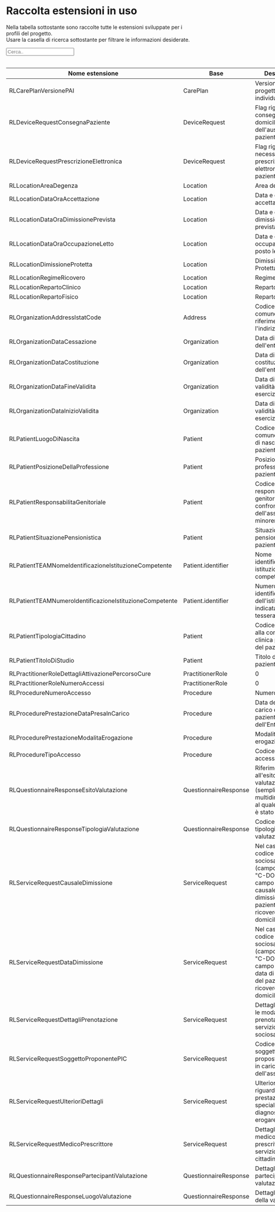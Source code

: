 <html>
  <head>
    <script src="https://ajax.googleapis.com/ajax/libs/jquery/3.6.0/jquery.min.js"></script>
    <script>
      $(document).ready(function () {
        $("#myInput").on("keyup", function () {
          var value = $(this).val().toLowerCase();
          $("#myTable tr").filter(function () {
            $(this).toggle($(this).text().toLowerCase().indexOf(value) > -1);
          });
        });
      });
    </script>
  </head>
  <body>
    <h1>Raccolta estensioni in uso</h1>
    <div>
      <p>
        Nella tabella sottostante sono raccolte tutte le estensioni sviluppate
        per i profili del progetto.
        <br />
        Usare la casella di ricerca sottostante per filtrare le informazioni
        desiderate.
      </p>
      <input id="myInput" type="text" placeholder="Cerca.." />
    </div>
    <br />
    <table style="width: fit-content">
      <thead>
        <tr>
          <th>Nome estensione</th>
          <th>Base</th>
          <th>Descrizione</th>
          <th>Link simplifier</th>
        </tr>
      </thead>
      <tbody id="myTable">
        <tr>
          <td>RLCarePlanVersionePAI</td>
          <td>CarePlan</td>
          <td>Versione del progetto individuale</td>
          <td>
            {{link:https://fhir.siss.regione.lombardia.it/StructureDefinition/RLCarePlanVersionePAI}}
          </td>
        </tr>
        <tr>
          <td>RLDeviceRequestConsegnaPaziente</td>
          <td>DeviceRequest</td>
          <td>Flag riguardo la consegna a domicilio dell'ausilio al paziente</td>
          <td>
            {{link:https://fhir.siss.regione.lombardia.it/StructureDefinition/RLDeviceRequestConsegnaPaziente}}
          </td>
        </tr>
        <tr>
          <td>RLDeviceRequestPrescrizioneElettronica</td>
          <td>DeviceRequest</td>
          <td>
            Flag riguardo la necessità di una prescrizione elettronica
            per il paziente
          </td>
          <td>
            {{link:https://fhir.siss.regione.lombardia.it/StructureDefinition/RLDeviceRequestPrescrizioneElettronica}}
          </td>
        </tr>
        <tr>
          <td>RLLocationAreaDegenza</td>
          <td>Location</td>
          <td>Area degenza</td>
          <td>
            {{link:https://fhir.siss.regione.lombardia.it/StructureDefinition/RLLocationAreaDegenza}}
          </td>
        </tr>
        <tr>
          <td>RLLocationDataOraAccettazione</td>
          <td>Location</td>
          <td>Data e ora di accettazione</td>
          <td>
            {{link:https://fhir.siss.regione.lombardia.it/StructureDefinition/RLLocationDataOraAccettazione}}
          </td>
        </tr>
        <tr>
          <td>RLLocationDataOraDimissionePrevista</td>
          <td>Location</td>
          <td>Data e ora di dimissione prevista</td>
          <td>
            {{link:https://fhir.siss.regione.lombardia.it/StructureDefinition/RLLocationDataOraDimissionePrevista}}
          </td>
        </tr>
        <tr>
          <td>RLLocationDataOraOccupazioneLetto</td>
          <td>Location</td>
          <td>Data e ora di occupazione posto letto</td>
          <td>
            {{link:https://fhir.siss.regione.lombardia.it/StructureDefinition/RLLocationDataOraOccupazioneLetto}}
          </td>
        </tr>
        <tr>
          <td>RLLocationDimissioneProtetta</td>
          <td>Location</td>
          <td>Dimissione Protetta</td>
          <td>
            {{link:https://fhir.siss.regione.lombardia.it/StructureDefinition/RLLocationDimissioneProtetta}}
          </td>
        </tr>
        <tr>
          <td>RLLocationRegimeRicovero</td>
          <td>Location</td>
          <td>Regime ricovero</td>
          <td>
            {{link:https://fhir.siss.regione.lombardia.it/StructureDefinition/RLLocationRegimeRicovero}}
          </td>
        </tr>
        <tr>
          <td>RLLocationRepartoClinico</td>
          <td>Location</td>
          <td>Reparto clinico</td>
          <td>
            {{link:https://fhir.siss.regione.lombardia.it/StructureDefinition/RLLocationRepartoClinico}}
          </td>
        </tr>
        <tr>
          <td>RLLocationRepartoFisico</td>
          <td>Location</td>
          <td>Reparto Fisico</td>
          <td>
            {{link:https://fhir.siss.regione.lombardia.it/StructureDefinition/RLLocationRepartoFisico}}
          </td>
        </tr>
        <tr>
          <td>RLOrganizationAddressIstatCode</td>
          <td>Address</td>
          <td>Codice ISTAT del comune a cui fa riferimento l'indirizzo</td>
          <td>
            {{link:https://fhir.siss.regione.lombardia.it/StructureDefinition/RLOrganizationAddressIstatCode}}
          </td>
        </tr>
        <tr>
          <td>RLOrganizationDataCessazione</td>
          <td>Organization</td>
          <td>Data di cessazione dell'ente</td>
          <td>
            {{link:https://fhir.siss.regione.lombardia.it/StructureDefinition/RLOrganizationDataCessazione}}
          </td>
        </tr>
        <tr>
          <td>RLOrganizationDataCostituzione</td>
          <td>Organization</td>
          <td>Data di costituzione dell'ente</td>
          <td>
            {{link:https://fhir.siss.regione.lombardia.it/StructureDefinition/RLOrganizationDataCostituzione}}
          </td>
        </tr>
        <tr>
          <td>RLOrganizationDataFineValidita</td>
          <td>Organization</td>
          <td>Data di fine della validità di esercizio dell'ente</td>
          <td>
            {{link:https://fhir.siss.regione.lombardia.it/StructureDefinition/RLOrganizationDataFineValidita}}
          </td>
        </tr>
        <tr>
          <td>RLOrganizationDataInizioValidita</td>
          <td>Organization</td>
          <td>Data di inizio della validità di esercizio dell'ente</td>
          <td>
            {{link:https://fhir.siss.regione.lombardia.it/StructureDefinition/RLOrganizationDataInizioValidita}}
          </td>
        </tr>
        <tr>
          <td>RLPatientLuogoDiNascita</td>
          <td>Patient</td>
          <td>Codice ISTAT del comune/nazione di nascita del paziente</td>
          <td>
            {{link:https://fhir.siss.regione.lombardia.it/StructureDefinition/RLPatientLuogoDiNascita}}
          </td>
        </tr>
        <tr>
          <td>RLPatientPosizioneDellaProfessione</td>
          <td>Patient</td>
          <td>Posizione della professione del paziente</td>
          <td>
            {{link:https://fhir.siss.regione.lombardia.it/StructureDefinition/RLPatientPosizioneDellaProfessione}}
          </td>
        </tr>
        <tr>
          <td>RLPatientResponsabilitaGenitoriale</td>
          <td>Patient</td>
          <td>
            Codice della responsabilità genitoriale nei
            confronti dell'assistito se minorenne
          </td>
          <td>
            {{link:https://fhir.siss.regione.lombardia.it/StructureDefinition/RLPatientResponsabilitaGenitoriale}}
          </td>
        </tr>
        <tr>
          <td>RLPatientSituazionePensionistica</td>
          <td>Patient</td>
          <td>Situazione pensionistica del paziente</td>
          <td>
            {{link:https://fhir.siss.regione.lombardia.it/StructureDefinition/RLPatientSituazionePensionistica}}
          </td>
        </tr>
        <tr>
          <td>RLPatientTEAMNomeIdentificazioneIstituzioneCompetente</td>
          <td>Patient.identifier</td>
          <td>Nome identificazione istituzione competente</td>
          <td>
            {{link:https://fhir.siss.regione.lombardia.it/StructureDefinition/RLPatientTEAMNomeIdentificazioneIstituzioneCompetente}}
          </td>
        </tr>
        <tr>
          <td>RLPatientTEAMNumeroIdentificazioneIstituzioneCompetente</td>
          <td>Patient.identifier</td>
          <td>
            Numero di identificazione dell'istituzione indicata
            sulla tessera TEAM
          </td>
          <td>
            {{link:https://fhir.siss.regione.lombardia.it/StructureDefinition/RLPatientTEAMNumeroIdentificazioneIstituzioneCompetente}}
          </td>
        </tr>
        <tr>
          <td>RLPatientTipologiaCittadino</td>
          <td>Patient</td>
          <td>
            Codice relativo alla condizione clinica prevalente
            del paziente
          </td>
          <td>
            {{link:https://fhir.siss.regione.lombardia.it/StructureDefinition/RLPatientTipologiaCittadino}}
          </td>
        </tr>
        <tr>
          <td>RLPatientTitoloDiStudio</td>
          <td>Patient</td>
          <td>Titolo di studio del paziente</td>
          <td>
            {{link:https://fhir.siss.regione.lombardia.it/StructureDefinition/RLPatientTitoloDiStudio}}
          </td>
        </tr>
        <tr>
          <td>RLPractitionerRoleDettagliAttivazionePercorsoCure</td>
          <td>PractitionerRole</td>
          <td>0</td>
          <td>
            {{link:https://fhir.siss.regione.lombardia.it/StructureDefinition/RLPractitionerRoleDettagliAttivazionePercorsoCure}}
          </td>
        </tr>
        <tr>
          <td>RLPractitionerRoleNumeroAccessi</td>
          <td>PractitionerRole</td>
          <td>0</td>
          <td>
            {{link:https://fhir.siss.regione.lombardia.it/StructureDefinition/RLPractitionerRoleNumeroAccessi}}
          </td>
        </tr>
        <tr>
          <td>RLProcedureNumeroAccesso</td>
          <td>Procedure</td>
          <td>Numero accesso</td>
          <td>
            {{link:https://fhir.siss.regione.lombardia.it/StructureDefinition/RLProcedureNumeroAccesso}}
          </td>
        </tr>
        <tr>
          <td>RLProcedurePrestazioneDataPresaInCarico</td>
          <td>Procedure</td>
          <td>
            Data della presa in carico del paziente da parte
            dell'Ente Erogatore
          </td>
          <td>
            {{link:https://fhir.siss.regione.lombardia.it/StructureDefinition/RLProcedureDataPresaInCarico}}
          </td>
        </tr>
        <tr>
          <td>RLProcedurePrestazioneModalitaErogazione</td>
          <td>Procedure</td>
          <td>Modalità di erogazione</td>
          <td>
            {{link:https://fhir.siss.regione.lombardia.it/StructureDefinition/RLProcedureModalitaErogazione}}
          </td>
        </tr>
        <tr>
          <td>RLProcedureTipoAccesso</td>
          <td>Procedure</td>
          <td>Codice del tipo di accesso</td>
          <td>
            {{link:https://fhir.siss.regione.lombardia.it/StructureDefinition/RLProcedureTipoAccesso}}
          </td>
        </tr>
        <tr>
          <td>RLQuestionnaireResponseEsitoValutazione</td>
          <td>QuestionnaireResponse</td>
          <td>
            Riferimento all'esito della valutazione (semplice
            o multidimensionale) al quale il paziente è stato
            sottoposto
          </td>
          <td>
            {{link:https://fhir.siss.regione.lombardia.it/StructureDefinition/RLQuestionnaireResponseEsitoValutazione}}
          </td>
        </tr>
        <tr>
          <td>RLQuestionnaireResponseTipologiaValutazione</td>
          <td>QuestionnaireResponse</td>
          <td>Codice della tipologia di valutazione</td>
          <td>
            {{link:https://fhir.siss.regione.lombardia.it/StructureDefinition/RLQuestionnaireResponseTipologiaValutazione}}
          </td>
        </tr>
        <tr>
          <td>RLServiceRequestCausaleDimissione</td>
          <td>ServiceRequest</td>
          <td>
            Nel caso in cui il codice del servizio sociosanitario
            (campo code) sia "C-DOM" questo campo contiene la
            causale di dimissione del paziente dal ricovero
            domiciliare
          </td>
          <td>
            {{link:https://fhir.siss.regione.lombardia.it/StructureDefinition/RLServiceRequestCausaleDimissione}}
          </td>
        </tr>
        <tr>
          <td>RLServiceRequestDataDimissione</td>
          <td>ServiceRequest</td>
          <td>
            Nel caso in cui il codice del servizio sociosanitario
            (campo code) sia "C-DOM" questo campo contiene la data
            di dimissione del paziente dal ricovero domiciliare
          </td>
          <td>
            {{link:https://fhir.siss.regione.lombardia.it/StructureDefinition/RLServiceRequestDataDimissione}}
          </td>
        </tr>
        <tr>
          <td>RLServiceRequestDettagliPrenotazione</td>
          <td>ServiceRequest</td>
          <td>
            Dettagli riguardo le modalità di prenotazione del
            servizio sociosanitario
          </td>
          <td>
            {{link:https://fhir.siss.regione.lombardia.it/StructureDefinition/RLServiceRequestDettagliPrenotazione}}
          </td>
        </tr>
        <tr>
          <td>RLServiceRequestSoggettoProponentePIC</td>
          <td>ServiceRequest</td>
          <td>
            Codice del soggetto che ha proposto la presa in
            carico dell'assistito
          </td>
          <td>
            {{link:https://fhir.siss.regione.lombardia.it/StructureDefinition/RLServiceRequestSoggettoProponentePIC}}
          </td>
        </tr>
        <tr>
          <td>RLServiceRequestUlterioriDettagli</td>
          <td>ServiceRequest</td>
          <td>
            Ulteriori dettagli riguardo la prestazione specialistica
            e/o diagnostica da erogare
          </td>
          <td>
            {{link:https://fhir.siss.regione.lombardia.it/StructureDefinition/RLServiceRequestUlterioriDettagli}}
          </td>
        </tr>
        <tr>
          <td>RLServiceRequestMedicoPrescrittore</td>
          <td>ServiceRequest</td>
          <td>
            Dettagli sul medico che ha prescritto il servizio al cittadino
          </td>
          <td>
            {{link:https://fhir.siss.regione.lombardia.it/StructureDefinition/RLServiceRequestMedicoPrescrittore}}
          </td>
        </tr>
        <tr>
          <td>RLQuestionnaireResponsePartecipantiValutazione</td>
          <td>QuestionnaireResponse</td>
          <td>
            Dettagli sui partecipanti alla valutazione
          </td>
          <td>
            {{link:https://fhir.siss.regione.lombardia.it/StructureDefinition/RLQuestionnaireResponsePartecipantiValutazione}}
          </td>
        </tr>
        <tr>
          <td>RLQuestionnaireResponseLuogoValutazione</td>
          <td>QuestionnaireResponse</td>
          <td>
            Dettagli sul luogo della valutazione
          </td>
          <td>
            {{link:https://fhir.siss.regione.lombardia.it/StructureDefinition/RLQuestionnaireResponseLuogoValutazione}}
          </td>
        </tr>
      </tbody>
    </table>
  </body>
</html>
